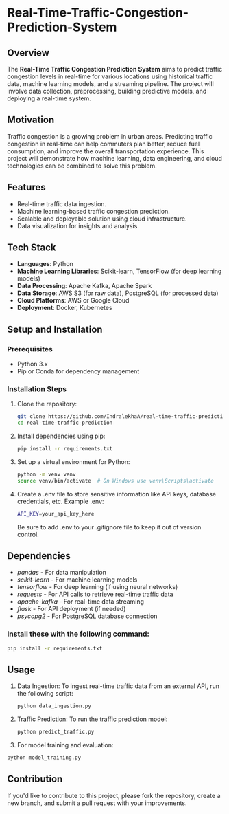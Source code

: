 # Real-Time-Traffic-Congestion-Prediction-System

## Overview

The **Real-Time Traffic Congestion Prediction System** aims to predict traffic congestion levels in real-time for various locations using historical traffic data, machine learning models, and a streaming pipeline. The project will involve data collection, preprocessing, building predictive models, and deploying a real-time system.

## Motivation

Traffic congestion is a growing problem in urban areas. Predicting traffic congestion in real-time can help commuters plan better, reduce fuel consumption, and improve the overall transportation experience. This project will demonstrate how machine learning, data engineering, and cloud technologies can be combined to solve this problem.

## Features
- Real-time traffic data ingestion.
- Machine learning-based traffic congestion prediction.
- Scalable and deployable solution using cloud infrastructure.
- Data visualization for insights and analysis.

## Tech Stack

- **Languages**: Python
- **Machine Learning Libraries**: Scikit-learn, TensorFlow (for deep learning models)
- **Data Processing**: Apache Kafka, Apache Spark
- **Data Storage**: AWS S3 (for raw data), PostgreSQL (for processed data)
- **Cloud Platforms**: AWS or Google Cloud
- **Deployment**: Docker, Kubernetes

## Setup and Installation

### Prerequisites
- Python 3.x
- Pip or Conda for dependency management

### Installation Steps

1. Clone the repository:
   ```bash
   git clone https://github.com/IndralekhaA/real-time-traffic-prediction.git
   cd real-time-traffic-prediction
2. Install dependencies using pip:
   ```bash
   pip install -r requirements.txt
3. Set up a virtual environment for Python:
   ```bash
   python -m venv venv
   source venv/bin/activate  # On Windows use venv\Scripts\activate
   ```
4. Create a .env file to store sensitive information like API keys, database credentials, etc.
   Example .env:
   ```bash
   API_KEY=your_api_key_here
   ```
   Be sure to add .env to your .gitignore file to keep it out of version control.

## Dependencies
   - *pandas* - For data manipulation
   - *scikit-learn* - For machine learning models
   - *tensorflow* - For deep learning (if using neural networks)
   - *requests* - For API calls to retrieve real-time traffic data
   - *apache-kafka* - For real-time data streaming
   - *flask* - For API deployment (if needed)
   - *psycopg2* - For PostgreSQL database connection

### Install these with the following command:
   ```bash
   pip install -r requirements.txt
   ```

## Usage
1. Data Ingestion: To ingest real-time traffic data from an external API, run the following script:
   ```bash
   python data_ingestion.py
   ```
2. Traffic Prediction: To run the traffic prediction model:
   ```bash
   python predict_traffic.py
   ```
3.  For model training and evaluation:
   ```bash
   python model_training.py
   ```
## Contribution
If you'd like to contribute to this project, please fork the repository, create a new branch, and submit a pull request with your improvements.




   
